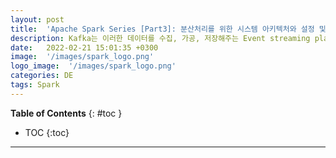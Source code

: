 ```yaml
---
layout: post
title:  'Apache Spark Series [Part3]: 분산처리를 위한 시스템 아키텍처와 설정 및 매개변수'
description: Kafka는 이러한 데이터를 수집, 가공, 저장해주는 Event streaming platform입니다.
date:   2022-02-21 15:01:35 +0300
image:  '/images/spark_logo.png'
logo_image:  '/images/spark_logo.png'
categories: DE
tags: Spark
---
```

**Table of Contents**
{: #toc }
*  TOC
{:toc}

---
